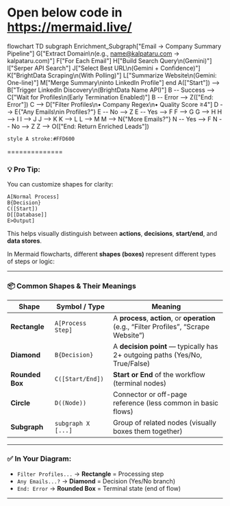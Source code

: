 Open below code in https://mermaid.live/
==============

flowchart TD
 subgraph Enrichment_Subgraph["Email → Company Summary Pipeline"]
        G["Extract Domain\n(e.g., name@kalpataru.com → kalpataru.com)"]
        F["For Each Email"]
        H["Build Search Query\n(Gemini)"]
        I["Serper API Search"]
        J["Select Best URL\n(Gemini + Confidence)"]
        K["BrightData Scraping\n(With Polling)"]
        L["Summarize Website\n(Gemini: One-line)"]
        M["Merge Summary\ninto LinkedIn Profile"]
  end
    A(["Start"]) --> B["Trigger LinkedIn Discovery\n(BrightData Name API)"]
    B -- Success --> C["Wait for Profiles\n(Early Termination Enabled)"]
    B -- Error --> Z(["End: Error"])
    C --> D["Filter Profiles\n• Company Regex\n• Quality Score ≥4"]
    D --> E{"Any Emails\nin Profiles?"}
    E -- No --> Z
    E -- Yes --> F
    F --> G
    G --> H
    H --> I
    I --> J
    J --> K
    K --> L
    L --> M
    M --> N{"More Emails?"}
    N -- Yes --> F
    N -- No --> Z
    Z --> O(["End: Return Enriched Leads"])

    style A stroke:#FFD600

==============

### 💡 Pro Tip:
You can customize shapes for clarity:
```mermaid
A[Normal Process]
B{Decision}
C([Start])
D[[Database]]
E>Output]
```

This helps visually distinguish between **actions**, **decisions**, **start/end**, and **data stores**.

In Mermaid flowcharts, different **shapes (boxes)** represent different types of steps or logic:

---

### 📦 Common Shapes & Their Meanings

| Shape          | Symbol / Type      | Meaning                                                                 |
|----------------|--------------------|-------------------------------------------------------------------------|
| **Rectangle**  | `A[Process Step]`  | A **process**, **action**, or **operation** (e.g., “Filter Profiles”, “Scrape Website”) |
| **Diamond**    | `B{Decision}`      | A **decision point** — typically has 2+ outgoing paths (Yes/No, True/False) |
| **Rounded Box**| `C([Start/End])`   | **Start or End** of the workflow (terminal nodes)                       |
| **Circle**     | `D((Node))`        | Connector or off-page reference (less common in basic flows)            |
| **Subgraph**   | `subgraph X [...]` | Group of related nodes (visually boxes them together)                   |

---

### ✅ In Your Diagram:
- `Filter Profiles...` → **Rectangle** = Processing step
- `Any Emails...?` → **Diamond** = Decision (Yes/No branch)
- `End: Error` → **Rounded Box** = Terminal state (end of flow)

---


